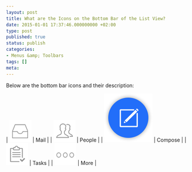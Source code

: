 ```yaml
---
layout: post
title: What are the Icons on the Bottom Bar of the List View?
date: 2015-01-01 17:37:46.000000000 +02:00
type: post
published: true
status: publish
categories:
- Menus &amp; Toolbars
tags: []
meta:
---
```


Below are the bottom bar icons and their description:

| ![Inbox](/assets/inbox_grey.png) | Mail |
| ![People](/assets/people_tab_icon.png) | People |
| ![Compose](/assets/ic_compose_tab.png) | Compose |
| ![Tasks](/assets/tasks_tab_grey.png) | Tasks |
| ![More](/assets/ic_more_grey.png) | More |